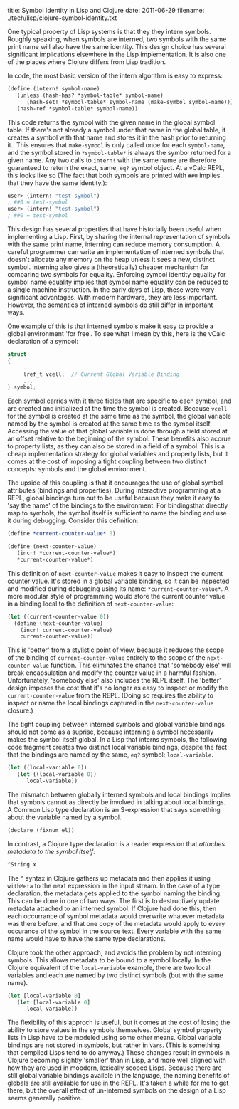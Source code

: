 title: Symbol Identity in Lisp and Clojure
date: 2011-06-29
filename: ./tech/lisp/clojure-symbol-identity.txt


One typical property of Lisp systems is that they they intern
symbols. Roughly speaking, when symbols are interned, two symbols with
the same print name will also have the same identity. This design
choice has several significant implications elsewhere in the Lisp
implementation. It is also one of the places where Clojure differs
from Lisp tradition.

In code, the most basic version of the intern algorithm is easy to
express:

```scheme
(define (intern! symbol-name)
   (unless (hash-has? *symbol-table* symbol-name)
      (hash-set! *symbol-table* symbol-name (make-symbol symbol-name)))
   (hash-ref *symbol-table* symbol-name))
```

This code returns the symbol with the given name in the global symbol
table. If there's not already a symbol under that name in the global
table, it creates a symbol with that name and stores it in the hash
prior to returning it.. This ensures that `make-symbol` is only
called once for each `symbol-name`, and the symbol stored in
`*symbol-table*` is always the symbol returned for a given
name. Any two calls to `intern!` with the same name are
therefore guaranteed to return the exact, same, `eq?` symbol
object. At a vCalc REPL, this looks like so (The fact that both
symbols are printed with `##0` implies that they have the same
identity.):

```scheme
user> (intern! "test-symbol")
; ##0 = test-symbol
user> (intern! "test-symbol")
; ##0 = test-symbol
```

This design has several properties that have historially been useful
when implementing a Lisp. First, by sharing the internal
representation of symbols with the same print name, interning can
reduce memory consumption. A careful programmer can write an
implementation of interned symbols that doesn't allocate any memory on
the heap unless it sees a new, distinct symbol.  Interning also gives
a (theoretically) cheaper mechanism for comparing two symbols for
equality.  Enforcing symbol identity equality for symbol name equality
implies that symbol name equality can be reduced to a single machine
instruction. In the early days of Lisp, these were very significant
advantages. With modern hardware, they are less important. However,
the semantics of interned symbols do still differ in important ways.

One example of this is that interned symbols make it easy to provide a
global environment 'for free'. To see what I mean by this, here is
the vCalc declaration of a symbol:

```c
struct
{
     ...
     lref_t vcell;  // Current Global Variable Binding
     ...
} symbol;

```

Each symbol carries with it three fields that are specific to each
symbol, and are created and initialized at the time the symbol is
created. Because `vcell` for the symbol is created at the same
time as the symbol, the global variable named by the symbol is created
at the same time as the symbol itself.  Accessing the value of that
global variable is done through a field stored at an offset relative
to the beginning of the symbol. These benefits also accrue to property
lists, as they can also be stored in a field of a symbol. This is a
cheap implementation strategy for global variables and property lists,
but it comes at the cost of imposing a tight coupling between two
distinct concepts: symbols and the global environment.

The upside of this coupling is that it encourages the use of global
symbol attributes (bindings and properties). During interactive
programming at a REPL, global bindings turn out to be useful because
they make it easy to 'say the name' of the bindings to the
environment. For bindingsthat directly map to symbols, the symbol
itself is sufficient to name the binding and use it during
debugging. Consider this definition:

```scheme
(define *current-counter-value* 0)

(define (next-counter-value)
   (incr! *current-counter-value*)
   *current-counter-value*)
```

This definition of `next-counter-value` makes it easy to
inspect the current counter value. It's stored in a global variable
binding, so it can be inspected and modified during debugging using
its name: `*current-counter-value*`. A more modular style of
programming would store the current counter value in a binding local
to the definition of `next-counter-value`:

```scheme
(let ((current-counter-value 0))
  (define (next-counter-value)
    (incr! current-counter-value)
    current-counter-value))
```

This is 'better' from a stylistic point of view, because it reduces
the scope of the binding of `current-counter-value` entirely to
the scope of the `next-counter-value` function. This eliminates
the chance that 'somebody else' will break encapsulation and modify
the counter value in a harmful fashion. Unfortunately, 'somebody else'
also includes the REPL itself. The 'better' design imposes the cost
that it's no longer as easy to inspect or modify the
`current-counter-value` from the REPL. (Doing so requires the
ability to inspect or name the local bindings captured in the
`next-counter-value` closure.)

The tight coupling between interned symbols and global variable
bindings should not come as a suprise, because interning a symbol
necessarily makes the symbol itself global. In a Lisp that interns
symbols, the following code fragment creates two distinct local
variable bindings, despite the fact that the bindings are named by the
same, `eq?` symbol: `local-variable`.

```scheme
(let ((local-variable 0))
   (let ((local-variable 0))
      local-variable))
```

The mismatch between globally interned symbols and local bindings
implies that symbols cannot as directly be involved in talking about
local bindings. A Common Lisp type declaration is an S-expression that
says something about the variable named by a symbol.

```scheme
(declare (fixnum el))
```


In contrast, a Clojure type declaration is a reader expression that
<i>attaches metadata to the symbol itself</i>:

```clojure
^String x
```

The `^` syntax in Clojure gathers up metadata and then applies
it using `withMeta` to the next expression in the input
stream. In the case of a type declaration, the metadata gets applied
to the symbol naming the binding. This can be done in one of two
ways. The first is to destructively update metadata attached to an
interned symbol. If Clojure had done this, then each occurrance of
symbol metadata would overwrite whatever metadata was there before,
and that one copy of the metadata would apply to every occurance of
the symbol in the source text. Every variable with the same name would
have to have the same type declarations.

Clojure took the other approach, and avoids the problem by not
interning symbols. This allows metadata to be bound to a symbol
locally. In the Clojure equivalent of the `local-variable`
example, there are two local variables and each are named by two
distinct symbols (but with the same name).

```clojure
(let [local-variable 0]
   (let [local-variable 0]
      local-variable))
```

The flexibility of this approch is useful, but it comes at the cost of
losing the ability to store values in the symbols themselves. Global
symbol property lists in Lisp have to be modeled using some other
means. Global variable bindings are not stored in symbols, but rather
in `Vars`. (This is something that compiled Lisps tend to do
anyway.)  These changes result in symbols in Clojure becoming slightly
'smaller' than in Lisp, and more well aligned with how they are used
in moodern, lexically scoped Lisps. Because there are still global
variable bindings availble in the language, the naming benefits of
globals are still available for use in the REPL. It's taken a while
for me to get there, but the overall effect of un-interned symbols on
the design of a Lisp seems generally positive.
